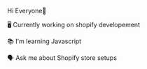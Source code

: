 Hi Everyone👋



🖥️ Currently working on shopify developement

📚 I'm learning Javascript

🗣️ Ask me about Shopify store setups
